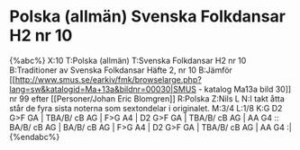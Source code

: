 # Polska (allmän) Svenska Folkdansar H2 nr 10

{%abc%}
X:10
T:Polska (allmän)
T:Svenska Folkdansar H2 nr 10
B:Traditioner av Svenska Folkdansar Häfte 2, nr 10
B:Jämför [[http://www.smus.se/earkiv/fmk/browselarge.php?lang=sw&katalogid=Ma+13a&bildnr=00030|SMUS - katalog Ma13a bild 30]] nr 99 efter [[Personer/Johan Eric Blomgren]]
R:Polska
Z:Nils L
N:I takt åtta står de fyra sista noterna som sextondelar i originalet.
M:3/4
L:1/8
K:G
D2    G>F GA | TBA/B/ cB AG | F>G A4 | D2 G>F GA | TBA/B/ cB AG | AA G4 ::
BA/B/ cB  AG | BA/B/  cB AG | F>G A4 | D2 G>F GA | TBA/B/ cB AG | AA G4 :|
{%endabc%}
